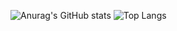 
![Anurag's GitHub stats](https://github-readme-stats.vercel.app/api?username=frqher&show_icons=true&theme=dark)
![Top Langs](https://github-readme-stats.vercel.app/api/top-langs/?username=frqher&layout=compact&theme=dark)

